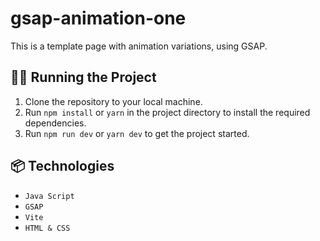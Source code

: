 # gsap-animation-one

This is a template page with animation variations, using GSAP.

## 🏃‍♂️ Running the Project

1. Clone the repository to your local machine.
2. Run `npm install` or `yarn` in the project directory to install the required dependencies.
3. Run `npm run dev` or `yarn dev` to get the project started.

## 📦 Technologies

- `Java Script`
- `GSAP`
- `Vite`
- `HTML & CSS`
